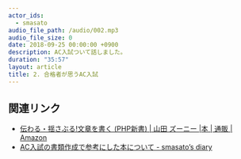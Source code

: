 ```yaml
---
actor_ids:
  - smasato
audio_file_path: /audio/002.mp3
audio_file_size: 0
date: 2018-09-25 00:00:00 +0900
description: AC入試ついて話しました。
duration: "35:57"
layout: article
title: 2. 合格者が思うAC入試
---
```


## 関連リンク

- [伝わる・揺さぶる!文章を書く (PHP新書) | 山田 ズーニー |本 | 通販 | Amazon](https://www.amazon.co.jp/dp/4569617360)
- [AC入試の書類作成で参考にした本について - smasato’s diary](http://smasato.hatenablog.jp/entry/2016/12/02/220027)

